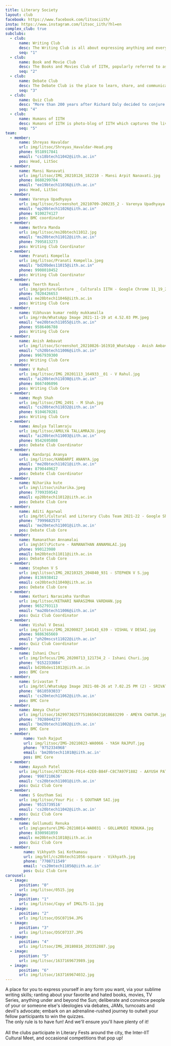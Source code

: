 ```yaml
---
title: Literary Society
layout: club
facebook: https://www.facebook.com/litsociith/
insta: https://www.instagram.com/litsoc_iith/?hl=en
complex_club: true
subclubs:
  - club:
      name: Writing Club
      desc: The Writing Club is all about expressing anything and everything in any language and form you desire. Our blog <a href = "https://theiithlexicon.wordpress.com" target = "_blank">LEXICON</a> encourages and showcases the writing by the IITH community and our yearly magazine has the best work by talented writers of IITH. We also love playing with words via games like Scrabble, Crosswords, Hangman, Mad-libs, etc, and our Word Game Nights make this a whole lot more fun!<br><br>
      seq: "1"
  - club:
      name: Book and Movie Club
      desc: The Books and Movies Club of IITH, popularly referred to as BMC, is well, the books and movies club. We discuss books, rant about movies, make up fun headcanons, and every now and then get together for a fun game night. It’s your casual platform to hang out, discuss, and get your latest fill on the greatest content out there. We plan annual visits to the Comic-Con at Hyderabad when we get the chance!
      seq: "2"
  - club:
      name: Debate Club
      desc: The Debate Club is the place to learn, share, and communicate about matters that matter. It is a place to take your stand, unravel topics using the knowledge of the past and future, all you know about them in the company of like-minded people. Develop the habit and culture of agreeing to disagree by being part of meaningful discussions, being a part of the debate club.
      seq: "3"
  - club:
      name: Quiz Club
      desc: "More than 200 years after Richard Daly decided to conjure up a new word to win a bet, quizzing remains one of the most popular activities in the world. It provides opportunities to bond with new people, it's a medium to share and learn new information, it gives you a platform to display your vast knowledge, and most importantly, it's just plain fun. We, the Quiz Club of IIT-H, would love nothing more than to share our exciting world with you, and look forward to seeing you during our sessions! We hold an annual Quiz League (LQL), and participate in various quiz competitions elsewhere. Prominently : Nihilanth (Inter IIT-IIM Quiz League), Interrobang (NALSAR’s Quizzing Fest)."
      seq: "4"
  - club:
      name: Humans of IITH
      desc: Humans of IITH is photo-blog of IITH which captures the lives and stories of IITH janta. We strongly believe that everyone has a story to tell, one just need to listen clearly. weather funny, or quirky, or inspirational, stories have an essence, which connects humans, bring them together on a common ground, and we are also searching around for one.
      seq: "5"
team:
  - member:
      name: Shreyas Havaldar
      url: img/litsoc/Shreyas_Havaldar-Head.png
      phone: 9518917841
      email: "cs18btech11042@iith.ac.in"
      pos: Head, LitSoc
  - member:
      name: Mansi Nanavati
      url: img/litsoc/IMG_20210126_182210 - Mansi Arpit Nanavati.jpg
      phone: 8688299704
      email: "ee19btech11036@iith.ac.in"
      pos: Head, LitSoc
  - member:
      name: Varenya Upadhyaya
      url: img/litsoc/Screenshot_20210709-200235_2 - Varenya Upadhyaya.jpg
      email: "ep20btech11026@iith.ac.in"
      phone: 9100274127
      pos: BMC coordinator
  - member:
      name: Nethra Manda
      url: img/litsoc/ms20btech11012.jpg
      email: "ms20btech11012@iith.ac.in"
      phone: 7995813273
      pos: Writing Club Coordinator
  - member:
      name: Pranati Kompella
      url: img/litsoc/Pranati Kompella.jpeg
      email: "bd20bdes11015@iith.ac.in"
      phone: 9908010452
      pos: Writing Club Coordinator
  - member:
      name: Teerth Raval
      url: img/gesture/Gesture _ Culturals IITH - Google Chrome 11_19_2021 4_02_10 PM.png
      phone: 7020426653
      email: me20btech11046@iith.ac.in
      pos: Writing Club Core
  - member:
      name: Vibhuvan kumar reddy mukkamalla
      url: img/rdm/WhatsApp Image 2021-11-19 at 4.52.03 PM.jpeg
      email: "ee20btech11055@iith.ac.in"
      phone: 9586406788
      pos: Writing Club Core
  - member:
      name: Anish Ambavat
      url: img/litsoc/Screenshot_20210826-161910_WhatsApp - Anish Ambavat.jpg
      email: "ch20btech11006@iith.ac.in"
      phone: 9967939300
      pos: Writing Club Core
  - member:
      name: V Rahul
      url: img/litsoc/IMG_20201113_164933__01 - V Rahul.jpg
      email: "ai20btech11030@iith.ac.in"
      phone: 8667406096
      pos: Writing Club Core
  - member:
      name: Megh Shah
      url: img/litsoc/IMG_2491 - M Shah.jpg
      email: "cs20btech11032@iith.ac.in"
      phone: 9104670281
      pos: Writing Club Core
  - member:
      name: Amulya Tallamraju
      url: img/litsoc/AMULYA TALLAMRAJU.jpeg
      email: "ai20btech11003@iith.ac.in"
      phone: 9542695808
      pos: Debate Club Coordinator
  - member:
      name: Kandarpi Ananya
      url: img/litsoc/KANDARPI ANANYA.jpg
      email: "me20btech11021@iith.ac.in"
      phone: 8790449627
      pos: Debate Club Coordinator
  - member:
      name: Niharika kute
      url: img\litsoc\niharika.jpeg
      phone: 7709359542
      email: ep20btech11012@iith.ac.in
      pos: Debate Club Core
  - member:
      name: Aditi Agarwal
      url: img/btl/Cultural and Literary Clubs Team 2021-22 - Google Sheets - Google Chrome 11_19_2021 3_53_22 PM.png
      phone: '7999682571'
      email: 'me20mtech11001@iith.ac.in'
      pos: Debate Club Core
  - member:
      name: Ramanathan Annamalai
      url: img\btl\Picture - RAMANATHAN ANNAMALAI.jpg
      phone: 990123980
      email: bm20btech11011@iith.ac.in
      pos: Debate Club Core
  - member:
      name: Stephen V S
      url: img\litsoc\IMG_20210325_204840_931 - STEPHEN V S.jpg
      phone: 8136938412
      email: ce20btech11040@iith.ac.in
      pos: Debate Club Core
  - member:
      name: Kethari Narasimha Vardhan
      url: img/litsoc/KETHARI NARASIMHA VARDHAN.jpg
      phone: 9652793113
      email: "ma20btech11006@iith.ac.in"
      pos: Quiz Club Coordinator
  - member:
      name: Vishal V Desai
      url: img/litsoc/IMG_20200827_144143_639 - VISHAL V DESAI.jpg
      phone: 9886365669
      email: "ph20mscst11022@iith.ac.in"
      pos: Quiz Club Coordinator
  - member:
      name: Ishani Churi
      url: img/Infocus/IMG_20200713_121734_2 - Ishani Churi.jpg
      phone: '9152233084'
      email: bd20bdes11012@iith.ac.in
      pos: BMC Core
  - member:
      name: Srivastan T
      url: img/btl/WhatsApp Image 2021-08-26 at 7.02.25 PM (2) - SRIVATSAN T.jpeg
      phone: '8610593033'
      email: 'cs20mtech11062@iith.ac.in'
      pos: BMC Core
  - member:
      name: Ameya Chatur
      url: img/litsoc/162997302577518650431018683299 - AMEYA CHATUR.jpg
      phone: '7028044273'
      email: 'bm20btech11002@iith.ac.in'
      pos: BMC Core
  - member:
        name: Yash Rajput
        url: img/litsoc/IMG-20210823-WA0066 - YASH RAJPUT.jpg
        phone: '9752334968'
        email: 'bm20btech11018@iith.ac.in'
        pos: BMC Core
  - member:
      name: Aayush Patel
      url: img/litsoc/4732B236-F014-42E0-B84F-C8C7A97F1882 - AAYUSH PATEL.jpeg
      phone: '9987210636'
      email: 'cs20btech11001@iith.ac.in'
      pos: Quiz Club Core
  - member:
      name: S Goutham Sai 
      url: img/litsoc/Your Pic - S GOUTHAM SAI.jpg
      phone: '9515739516'
      email: 'cs20btech11042@iith.ac.in'
      pos: Quiz Club Core
  - member:
      name: Gollumudi Renuka  
      url: img\gesture\IMG-20210814-WA0031 - GOLLAMUDI RENUKA.jpg
      phone: 8300981059
      email: me20btech11018@iith.ac.in
      pos: Quiz Club Core
  - member:
        name: Vikhyath Sai Kothamasu
        url: img/btl/cs20btech11056-square - Vikhyath.jpg
        phone: '7708711549'
        email: 'cs20mtech11056@iith.ac.in'
        pos: Quiz Club Core
carousel:
  - image:
      position: "0"
      url: img/litsoc/0515.jpg
  - image:
      position: "1"
      url: img/litsoc/Copy of IMGLTS-11.jpg
  - image:
      position: "2"
      url: img/litsoc/DSC07194.JPG
  - image:
      position: "3"
      url: img/litsoc/DSC07337.JPG
  - image:
      position: "4"
      url: img/litsoc/IMG_20180816_203352887.jpg
  - image:
      position: "5"
      url: img/litsoc/1637169673989.jpg
  - image:
      position: "6"
      url: img/litsoc/1637169674032.jpg
---
```


A place for you to express yourself in any form you want, via your sublime writing skills; ranting about your favorite and hated books, movies, TV Series, anything under and beyond the Sun; deliberate and convince people of your or someone else's ideologies via debates, JAMs, turncoats and devil's advocate; embark on an adrenaline-rushed journey to outwit your fellow participants to win the quizzes.
<br>
The only rule is to have fun! And we'll ensure you'll have plenty of it!
<br><br>
All the clubs participate in Literary Fests around the city, the Inter-IIT Cultural Meet, and occasional competitions that pop up!

